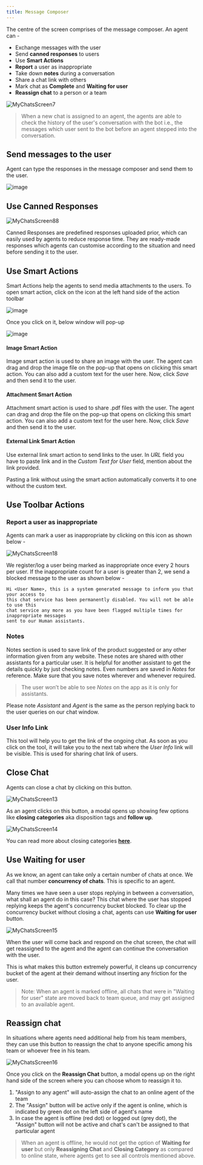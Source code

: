 ```yaml
---
title: Message Composer
---
```


The centre of the screen comprises of the message composer. An agent can - 

  * Exchange messages with the user
  * Send **canned responses** to users
  * Use **Smart Actions**
  * **Report** a user as inappropriate
  * Take down **notes** during a conversation
  * Share a chat link with others
  * Mark chat as **Complete** and **Waiting for user** 
  * **Reassign chat** to a person or a team
  
![MyChatsScreen7](assets/centrescreen.png)

> When a new chat is assigned to an agent, the agents are able to check the history of the user's conversation with the bot i.e., the messages which user sent to the bot before an agent stepped into the conversation.

## Send messages to the user

Agent can type the responses in the message composer and send them to the user.

![image](https://user-images.githubusercontent.com/75118325/119291664-76c45400-bc6c-11eb-98a8-e1c2aeff9395.png)

## Use Canned Responses

![MyChatsScreen88](assets/cannedresponses.png)

Canned Responses are predefined responses uploaded prior, which can easily used by agents to reduce response time. They are ready-made responses which agents can customise according to the situation and need before sending it to the user.

## Use Smart Actions

Smart Actions help the agents to send media attachments to the users. To open smart action, click on the icon at the left hand side of the action toolbar

![image](https://user-images.githubusercontent.com/75118325/119292054-403b0900-bc6d-11eb-9ade-17eefd5981b8.png)

Once you click on it, below window will pop-up

![image](https://user-images.githubusercontent.com/75118325/119292077-4e892500-bc6d-11eb-9782-841dfb6d6c77.png)

#### Image Smart Action

Image smart action is used to share an image with the user. The agent can drag and drop the image file on the pop-up that opens on clicking this smart action. You can also add a custom text for the user here. Now, click *Save* and then send it to the user.

#### Attachment Smart Action

Attachment smart action is used to share .pdf files with the user. The agent can drag and drop the file on the pop-up that opens on clicking this smart action. You can also add a custom text for the user here. Now, click *Save* and then send it to the user.

#### External Link Smart Action

Use external link smart action to send links to the user. In *URL* field you have to paste link and in the *Custom Text for User* field, mention about the link provided.

Pasting a link without using the smart action automatically converts it to one without the custom text.

## Use Toolbar Actions

### Report a user as inappropriate

Agents can mark a user as inappropriate by clicking on this icon as shown below -

![MyChatsScreen18](assets/reportinappropriateicon.png)

We register/log a user being marked as inappropriate once every 2 hours per user. If the inappropriate count for a user is greater than 2, we send a blocked message to the user as shown below -

    Hi <User Name>, this is a system generated message to inform you that your access to 
    this chat service has been permanently disabled. You will not be able to use this 
    chat service any more as you have been flagged multiple times for inappropriate messages 
    sent to our Human assistants.

### Notes

Notes section is used to save link of the product suggested or any other information given from any website. These notes are shared with other assistants for a particular user. It is helpful for another assistant to get the details quickly by just checking notes. Even numbers are saved in *Notes* for reference. Make sure that you save notes wherever and whenever required.

> The user won’t be able to see *Notes* on the app as it is only for assistants.

Please note *Assistant* and *Agent* is the same as the person replying back to the user queries on our chat window.

### User Info Link

This tool will help you to get the link of the ongoing chat. As soon as you click on the tool, it will take you to the next tab where the *User Info* link will be visible. This is used for sharing chat link of users.

## Close Chat

Agents can close a chat by clicking on this button.

![MyChatsScreen13](assets/closechatbutton.png)

As an agent clicks on this button, a modal opens up showing few options like **closing categories** aka disposition tags and **follow up**.

![MyChatsScreen14](assets/closingcategorymodal.png)

You can read more about closing categories [**here**](https://docs.haptik.ai/agent-chat/closing-categories).

## Use Waiting for user

As we know, an agent can take only a certain number of chats at once. We call that number **concurrency of chats**. This is specific to an agent. 

Many times we have seen a user stops replying in between a conversation, what shall an agent do in this case? This chat where the user has stopped replying keeps the agent's concurrency bucket blocked. To clear up the concurrency bucket without closing a chat, agents can use **Waiting for user** button. 

![MyChatsScreen15](assets/waitingforuserbutton.png)

When the user will come back and respond on the chat screen, the chat will get reassigned to the agent and the agent can continue the conversation with the user.

This is what makes this button extremely powerful, it cleans up concurrency bucket of the agent at their demand without inserting any friction for the user.

> Note: When an agent is marked offline, all chats that were in "Waiting for user" state are moved back to team queue, and may get assigned to an available agent.

## Reassign chat

In situations where agents need additional help from his team members, they can use this button to reassign the chat to anyone specific among his team or whoever  free in his team. 

![MyChatsScreen16](assets/reassign_chat.png)

Once you click on the **Reassign Chat** button, a modal opens up on the right hand side of the screen where you can choose whom to reassign it to.

1. "Assign to any agent" will auto-assign the chat to an online agent of the team
2. The "Assign" button will be active only if the agent is online, which is indicated by green dot on the left side of agent's name 
3. In case the agent is offline (red dot) or logged out (grey dot), the "Assign" button will not be active and chat's can't be assigned to that particular agent

> When an agent is offline, he would not get the option of **Waiting for user** but only **Reassigning Chat** and **Closing Category** as compared to online state, where agents get to see all controls mentioned above.

